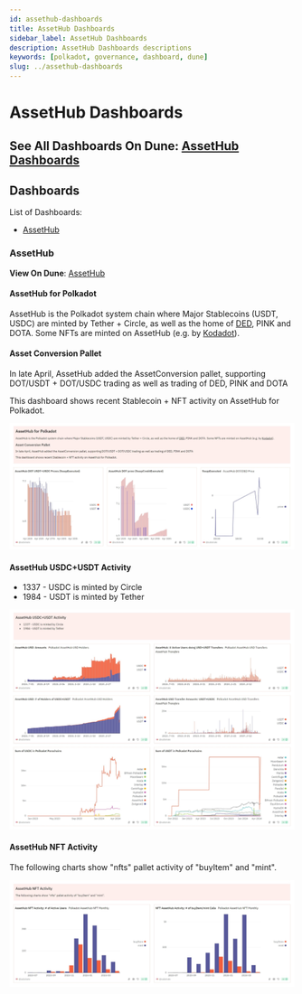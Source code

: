 ```yaml
---
id: assethub-dashboards
title: AssetHub Dashboards
sidebar_label: AssetHub Dashboards
description: AssetHub Dashboards descriptions
keywords: [polkadot, governance, dashboard, dune]
slug: ../assethub-dashboards
---
```


# AssetHub Dashboards

## See All Dashboards On Dune: [AssetHub Dashboards](https://dune.com/discover/content/relevant?q=title:AssetHub%20author:substrate)

## Dashboards

List of Dashboards:

- [AssetHub](#AssetHub)

### AssetHub

**View On Dune**: [AssetHub](https://dune.com/substrate/assethub)

#### AssetHub for Polkadot

AssetHub is the Polkadot system chain where Major Stablecoins (USDT, USDC) are minted by Tether +
Circle, as well as the home of [DED](https://dune.com/substrate/dotisded), PINK and DOTA. Some NFTs
are minted on AssetHub (e.g. by [Kodadot](https://kodadot.xyz/)).

#### Asset Conversion Pallet

In late April, AssetHub added the AssetConversion pallet, supporting DOT/USDT + DOT/USDC trading as
well as trading of DED, PINK and DOTA

This dashboard shows recent Stablecoin + NFT activity on AssetHub for Polkadot.

![Preview screenshot 1](../../../assets/dune-analytics/assethub_preview_1.jpeg)

#### AssetHub USDC+USDT Activity

- 1337 - USDC is minted by Circle
- 1984 - USDT is minted by Tether

![Preview screenshot 2](../../../assets/dune-analytics/assethub_preview_2.jpeg)

#### AssetHub NFT Activity

The following charts show "nfts" pallet activity of "buyItem" and "mint".

![Preview screenshot 3](../../../assets/dune-analytics/assethub_preview_3.jpeg)
